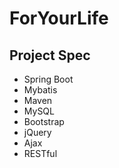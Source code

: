 # ForYourLife

## Project Spec
* Spring Boot
* Mybatis
* Maven
* MySQL
* Bootstrap
* jQuery 
* Ajax
* RESTful
